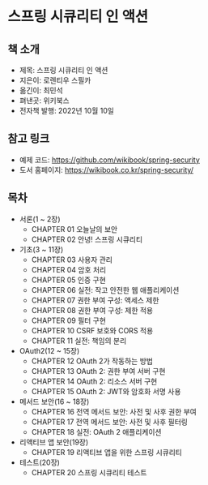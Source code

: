 # 스프링 시큐리티 인 액션

## 책 소개

 - 제목: 스프링 시큐리티 인 액션
 - 지은이: 로렌티우 스필카
 - 옮긴이: 최민석
 - 펴낸곳: 위키북스
 - 전자책 발행: 2022년 10월 10일

## 참고 링크

 - 예제 코드: https://github.com/wikibook/spring-security
 - 도서 홈페이지: https://wikibook.co.kr/spring-security/

## 목차

 - 서론(1 ~ 2장)
    - CHAPTER 01 오늘날의 보안
    - CHAPTER 02 안녕! 스프링 시큐리티
 - 기초(3 ~ 11장)
    - CHAPTER 03 사용자 관리
    - CHAPTER 04 암호 처리
    - CHAPTER 05 인증 구현
    - CHAPTER 06 실전: 작고 안전한 웹 애플리케이션
    - CHAPTER 07 권한 부여 구성: 액세스 제한
    - CHAPTER 08 권한 부여 구성: 제한 적용
    - CHAPTER 09 필터 구현
    - CHAPTER 10 CSRF 보호와 CORS 적용
    - CHAPTER 11 실전: 책임의 분리
 - OAuth2(12 ~ 15장)
    - CHAPTER 12 OAuth 2가 작동하는 방법
    - CHAPTER 13 OAuth 2: 권한 부여 서버 구현
    - CHAPTER 14 OAuth 2: 리소스 서버 구현
    - CHAPTER 15 OAuth 2: JWT와 암호화 서명 사용
 - 메서드 보안(16 ~ 18장)
    - CHAPTER 16 전역 메서드 보안: 사전 및 사후 권한 부여
    - CHAPTER 17 전역 메서드 보안: 사전 및 사후 필터링
    - CHAPTER 18 실전: OAuth 2 애플리케이션
 - 리액티브 앱 보안(19장)
    - CHAPTER 19 리액티브 앱을 위한 스프링 시큐리티
 - 테스트(20장)
    - CHAPTER 20 스프링 시큐리티 테스트


